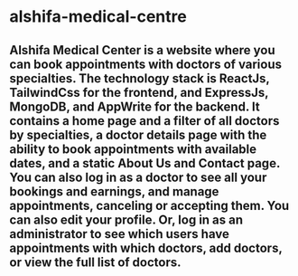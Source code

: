 # alshifa-medical-centre

## Alshifa Medical Center is a website where you can book appointments with doctors of various specialties. The technology stack is ReactJs, TailwindCss for the frontend, and ExpressJs, MongoDB, and AppWrite for the backend. It contains a home page and a filter of all doctors by specialties, a doctor details page with the ability to book appointments with available dates, and a static About Us and Contact page. You can also log in as a doctor to see all your bookings and earnings, and manage appointments, canceling or accepting them. You can also edit your profile. Or, log in as an administrator to see which users have appointments with which doctors, add doctors, or view the full list of doctors.

